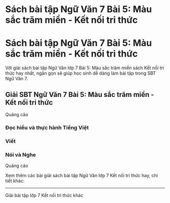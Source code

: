 # Sách bài tập Ngữ Văn 7 Bài 5: Màu sắc trăm miền - Kết nối tri thức

# Sách bài tập Ngữ Văn 7 Bài 5: Màu sắc trăm miền - Kết nối tri thức

Với giải sách bài tập Ngữ Văn lớp 7 Bài 5: Màu sắc trăm miền sách Kết nối tri thức hay nhất, ngắn gọn sẽ giúp học sinh dễ dàng làm bài tập trong SBT Ngữ Văn 7.

## Giải SBT Ngữ Văn 7 Bài 5: Màu sắc trăm miền - Kết nối tri thức

Quảng cáo

### **Đọc hiểu và thực hành Tiếng Việt**

### **Viết**

### **Nói và Nghe**

Quảng cáo

Xem thêm các bài giải sách bài tập Ngữ Văn lớp 7 Kết nối tri thức hay, chi tiết khác:

* * *

Giải bài tập lớp 7 Kết nối tri thức khác
